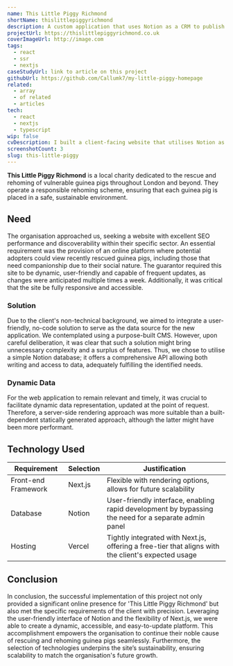 ```yaml
---
name: This Little Piggy Richmond
shortName: thislittlepiggyrichmond
description: A custom application that uses Notion as a CRM to publish information for a guinea pig rescue
projectUrl: https://thislittlepiggyrichmond.co.uk
coverImageUrl: http://image.com
tags:
  - react
  - ssr
  - nextjs
caseStudyUrl: link to article on this project
githubUrl: https://github.com/Callumk7/my-little-piggy-homepage
related:
  - array
  - of related
  - articles
tech:
  - react
  - nextjs
  - typescript
wip: false
cvDescription: I built a client-facing website that utilises Notion as a backend to facilitate dynamic content updates without the need for a complex CMS solution. Data on the inventory can be changed by the client and seen instantly without a build step. Built with Next.js and deployed to Vercel.
screenshotCount: 3
slug: this-little-piggy
---
```


**This Little Piggy Richmond** is a local charity dedicated to the rescue and rehoming of vulnerable guinea pigs throughout London and beyond. They operate a responsible rehoming scheme, ensuring that each guinea pig is placed in a safe, sustainable environment.

## Need

The organisation approached us, seeking a website with excellent SEO performance and discoverability within their specific sector. An essential requirement was the provision of an online platform where potential adopters could view recently rescued guinea pigs, including those that need companionship due to their social nature. The guarantor required this site to be dynamic, user-friendly and capable of frequent updates, as changes were anticipated multiple times a week. Additionally, it was critical that the site be fully responsive and accessible.

### Solution
Due to the client's non-technical background, we aimed to integrate a user-friendly, no-code solution to serve as the data source for the new application. We contemplated using a purpose-built CMS. However, upon careful deliberation, it was clear that such a solution might bring unnecessary complexity and a surplus of features. Thus, we chose to utilise a simple Notion database; it offers a comprehensive API allowing both writing and access to data, adequately fulfilling the identified needs.

### Dynamic Data
For the web application to remain relevant and timely, it was crucial to facilitate dynamic data representation, updated at the point of request. Therefore, a server-side rendering approach was more suitable than a built-dependent statically generated approach, although the latter might have been more performant.

## Technology Used

| Requirement         | Selection | Justification                                                                                        |
| ------------------- | --------- | ---------------------------------------------------------------------------------------------------- |
| Front-end Framework | Next.js   | Flexible with rendering options, allows for future scalability                                       |
| Database            | Notion    | User-friendly interface, enabling rapid development by bypassing the need for a separate admin panel |
| Hosting             | Vercel    | Tightly integrated with Next.js, offering a free-tier that aligns with the client's expected usage   |

## Conclusion

In conclusion, the successful implementation of this project not only provided a significant online presence for 'This Little Piggy Richmond' but also met the specific requirements of the client with precision. Leveraging the user-friendly interface of Notion and the flexibility of Next.js, we were able to create a dynamic, accessible, and easy-to-update platform. This accomplishment empowers the organisation to continue their noble cause of rescuing and rehoming guinea pigs seamlessly. Furthermore, the selection of technologies underpins the site’s sustainability, ensuring scalability to match the organisation's future growth.
